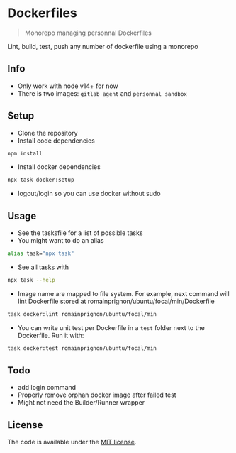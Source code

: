 # Dockerfiles

> Monorepo managing personnal Dockerfiles

Lint, build, test, push any number of dockerfile using a monorepo

## Info
- Only work with node v14+ for now
- There is two images: `gitlab agent` and `personnal sandbox`

## Setup

- Clone the repository
- Install code dependencies
```sh
npm install
```
- Install docker dependencies
```sh
npx task docker:setup
```
- logout/login so you can use docker without sudo

## Usage
- See the tasksfile for a list of possible tasks
- You might want to do an alias 
```sh
alias task="npx task"
```
- See all tasks with
```sh
npx task --help
```

- Image name are mapped to file system. For example, next command will lint Dockerfile stored at romainprignon/ubuntu/focal/min/Dockerfile 
```sh
task docker:lint romainprignon/ubuntu/focal/min
```

- You can write unit test per Dockerfile in a `test` folder next to the Dockerfile. Run it with:
```sh
task docker:test romainprignon/ubuntu/focal/min
```

## Todo
- add login command
- Properly remove orphan docker image after failed test
- Might not need the Builder/Runner wrapper

## License

The code is available under the [MIT license](LICENSE).
